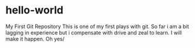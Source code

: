 # hello-world
My First Git Repository
This is one of my first plays with git. So far i am a bit lagging in experience but i compensate with drive and zeal to learn.
I will make it happen. 
Oh yes/
